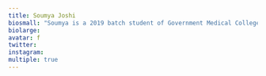 ```yaml
---
title: Soumya Joshi
biosmall: "Soumya is a 2019 batch student of Government Medical College, Ratlam"
biolarge:
avatar: f
twitter:
instagram:
multiple: true
---
```

